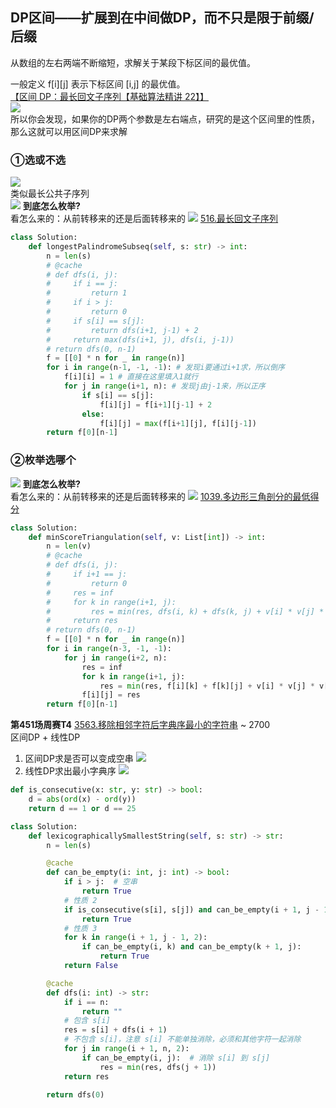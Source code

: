 ## DP区间——扩展到在中间做DP，而不只是限于前缀/后缀
从数组的左右两端不断缩短，求解关于某段下标区间的最优值。

一般定义 f[i][j] 表示下标区间 [i,j] 的最优值。  
[【区间 DP：最长回文子序列【基础算法精讲 22】】](https://www.bilibili.com/video/BV1Gs4y1E7EU?vd_source=1e683c3cb93400956a910790b98ffccb)  
![](DP-Pictures/DP%20区间-1.png)  
所以你会发现，如果你的DP两个参数是左右端点，研究的是这个区间里的性质，那么这就可以用区间DP来求解
### ①选或不选  
![](DP-Pictures/DP%20区间-2.png)  
类似最长公共子序列  
![](DP-Pictures/DP%20区间-3.png)
**到底怎么枚举?**   
看怎么来的：从前转移来的还是后面转移来的
![](DP-Pictures/DP%20区间-4.png)
[516.最长回文子序列](https://leetcode.cn/problems/longest-palindromic-subsequence/description/)  

```python
class Solution:
    def longestPalindromeSubseq(self, s: str) -> int:
        n = len(s)
        # @cache
        # def dfs(i, j):
        #     if i == j:
        #         return 1
        #     if i > j:
        #         return 0
        #     if s[i] == s[j]:
        #         return dfs(i+1, j-1) + 2
        #     return max(dfs(i+1, j), dfs(i, j-1))
        # return dfs(0, n-1)
        f = [[0] * n for _ in range(n)]
        for i in range(n-1, -1, -1): # 发现i要通过i+1求，所以倒序
            f[i][i] = 1 # 直接在这里填入1就行
            for j in range(i+1, n): # 发现j由j-1来，所以正序
                if s[i] == s[j]:
                    f[i][j] = f[i+1][j-1] + 2
                else:
                    f[i][j] = max(f[i+1][j], f[i][j-1])
        return f[0][n-1]
```
### ②枚举选哪个
![](DP-Pictures/DP%20区间-5.png)
**到底怎么枚举?**   
看怎么来的：从前转移来的还是后面转移来的
![](DP-Pictures/DP%20区间-6.png)
[1039.多边形三角剖分的最低得分](https://leetcode.cn/problems/minimum-score-triangulation-of-polygon/)  
```python
class Solution:
    def minScoreTriangulation(self, v: List[int]) -> int:
        n = len(v)
        # @cache
        # def dfs(i, j):
        #     if i+1 == j:
        #         return 0
        #     res = inf
        #     for k in range(i+1, j):
        #         res = min(res, dfs(i, k) + dfs(k, j) + v[i] * v[j] * v[k])
        #     return res
        # return dfs(0, n-1)
        f = [[0] * n for _ in range(n)]
        for i in range(n-3, -1, -1):
            for j in range(i+2, n):
                res = inf
                for k in range(i+1, j):
                    res = min(res, f[i][k] + f[k][j] + v[i] * v[j] * v[k])
                f[i][j] = res
        return f[0][n-1]
```

**第451场周赛T4** [3563.移除相邻字符后字典序最小的字符串](https://leetcode.cn/problems/lexicographically-smallest-string-after-adjacent-removals/description/) ~ 2700  
区间DP + 线性DP  
1. 区间DP求是否可以变成空串
![](DP-Pictures/DP%20区间-7.png)
2. 线性DP求出最小字典序
![](DP-Pictures/DP%20区间-8.png)

```python
def is_consecutive(x: str, y: str) -> bool:
    d = abs(ord(x) - ord(y))
    return d == 1 or d == 25

class Solution:
    def lexicographicallySmallestString(self, s: str) -> str:
        n = len(s)

        @cache
        def can_be_empty(i: int, j: int) -> bool:
            if i > j:  # 空串
                return True
            # 性质 2
            if is_consecutive(s[i], s[j]) and can_be_empty(i + 1, j - 1):
                return True
            # 性质 3
            for k in range(i + 1, j - 1, 2):
                if can_be_empty(i, k) and can_be_empty(k + 1, j):
                    return True
            return False

        @cache
        def dfs(i: int) -> str:
            if i == n:
                return ""
            # 包含 s[i]
            res = s[i] + dfs(i + 1)
            # 不包含 s[i]，注意 s[i] 不能单独消除，必须和其他字符一起消除
            for j in range(i + 1, n, 2):
                if can_be_empty(i, j):  # 消除 s[i] 到 s[j]
                    res = min(res, dfs(j + 1))
            return res

        return dfs(0)
```
